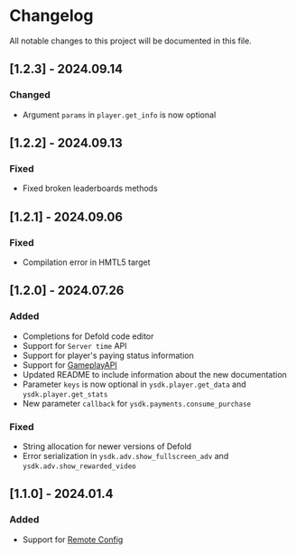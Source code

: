 # Changelog

All notable changes to this project will be documented in this file.

## [1.2.3] - 2024.09.14

### Changed

- Argument `params` in `player.get_info` is now optional

## [1.2.2] - 2024.09.13

### Fixed

- Fixed broken leaderboards methods

## [1.2.1] - 2024.09.06

### Fixed

- Compilation error in HMTL5 target

## [1.2.0] - 2024.07.26

### Added

- Completions for Defold code editor
- Support for `Server time` API
- Support for player's paying status information
- Support for [GameplayAPI](https://yandex.ru/dev/games/doc/ru/sdk/sdk-game-events#gameplay)
- Updated README to include information about the new documentation
- Parameter `keys` is now optional in `ysdk.player.get_data` and `ysdk.player.get_stats`
- New parameter `callback` for `ysdk.payments.consume_purchase`

### Fixed

- String allocation for newer versions of Defold
- Error serialization in `ysdk.adv.show_fullscreen_adv` and `ysdk.adv.show_rewarded_video`

## [1.1.0] - 2024.01.4

### Added

- Support for [Remote Config](https://yandex.ru/dev/games/doc/ru/sdk/sdk-config)
